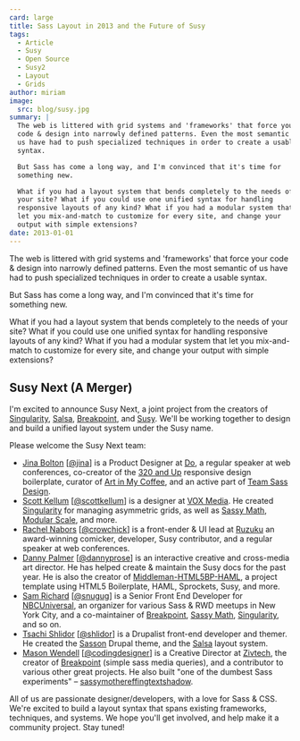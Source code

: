 ```yaml
---
card: large
title: Sass Layout in 2013 and the Future of Susy
tags:
  - Article
  - Susy
  - Open Source
  - Susy2
  - Layout
  - Grids
author: miriam
image:
  src: blog/susy.jpg
summary: |
  The web is littered with grid systems and 'frameworks' that force your
  code & design into narrowly defined patterns. Even the most semantic of
  us have had to push specialized techniques in order to create a usable
  syntax.

  But Sass has come a long way, and I'm convinced that it's time for
  something new.

  What if you had a layout system that bends completely to the needs of
  your site? What if you could use one unified syntax for handling
  responsive layouts of any kind? What if you had a modular system that
  let you mix-and-match to customize for every site, and change your
  output with simple extensions?
date: 2013-01-01
---
```


The web is littered with grid systems and 'frameworks' that force your
code & design into narrowly defined patterns. Even the most semantic of
us have had to push specialized techniques in order to create a usable
syntax.

But Sass has come a long way, and I'm convinced that it's time for
something new.

What if you had a layout system that bends completely to the needs of
your site? What if you could use one unified syntax for handling
responsive layouts of any kind? What if you had a modular system that
let you mix-and-match to customize for every site, and change your
output with simple extensions?

## Susy Next (A Merger)

I'm excited to announce Susy Next, a joint project from the creators of
[Singularity], [Salsa], [Breakpoint], and [Susy]. We'll be working
together to design and build a unified layout system under the Susy
name.

Please welcome the Susy Next team:

- [Jina Bolton][] \[[@jina]\] is a Product Designer at [Do], a regular
  speaker at web conferences, co-creator of the [320 and Up]
  responsive design boilerplate, curator of [Art in My Coffee], and an
  active part of [Team Sass Design].
- [Scott Kellum][] \[[@scottkellum]\] is a designer at [VOX Media]. He
  created [Singularity] for managing asymmetric grids, as well as
  [Sassy Math], [Modular Scale], and more.
- [Rachel Nabors][] \[[@crowchick]\] is a front-ender & UI lead at
  [Ruzuku] an award-winning comicker, developer, Susy contributor, and
  a regular speaker at web conferences.
- [Danny Palmer][] \[[@dannyprose]\] is an interactive creative and
  cross-media art director. He has helped create & maintain the Susy
  docs for the past year. He is also the creator of
  [Middleman-HTML5BP-HAML], a project template using HTML5
  Boilerplate, HAML, Sprockets, Susy, and more.
- [Sam Richard][] \[[@snugug]\] is a Senior Front End Developer for
  [NBCUniversal], an organizer for various Sass & RWD meetups in New
  York City, and a co-maintainer of [Breakpoint], [Sassy Math],
  [Singularity], and so on.
- [Tsachi Shlidor][] \[[@shlidor]\] is a Drupalist front-end developer
  and themer. He created the [Sasson] Drupal theme, and the [Salsa]
  layout system.
- [Mason Wendell][] \[[@codingdesigner]\] is a Creative Director at
  [Zivtech], the creator of [Breakpoint] (simple sass media queries),
  and a contributor to various other great projects. He also built
  "one of the dumbest Sass experiments" –
  [sassymothereffingtextshadow].

All of us are passionate designer/developers, with a love for Sass &
CSS. We're excited to build a layout syntax that spans existing
frameworks, techniques, and systems. We hope you'll get involved, and
help make it a community project. Stay tuned!

[singularity]: http://singularity.gs/
[salsa]: http://tsi.github.com/Salsa/
[breakpoint]: http://breakpoint-sass.com
[susy]: /susy/
[jina bolton]: http://github.com/jina/
[@jina]: http://twitter.com/jina
[do]: http://do.com/
[320 and up]: http://stuffandnonsense.co.uk/projects/320andup/
[art in my coffee]: http://artinmycoffee.com/
[team sass design]: http://teamsassdesign.tumblr.com/
[scott kellum]: http://github.com/scottkellum/
[@scottkellum]: http://twitter.com/scottkellum
[vox media]: http://voxmedia.com/
[sassy math]: http://github.com/scottkellum/sassy-math
[modular scale]: http://github.com/scottkellum/modular-scale
[rachel nabors]: http://github.com/CrowChick/
[@crowchick]: http://twitter.com/crowchick
[ruzuku]: http://ruzuku.com/
[danny palmer]: http://github.com/dannyprose/
[@dannyprose]: https://twitter.com/dannyprose/
[middleman-html5bp-haml]: http://github.com/dannyprose/Middleman-HTML5BP-HAML
[sam richard]: http://github.com/snugug/
[@snugug]: http://twitter.com/Snugug
[nbcuniversal]: http://www.nbcuni.com/
[tsachi shlidor]: http://github.com/tsi/
[@shlidor]: http://twitter.com/shlidor
[sasson]: http://drupal.org/project/sasson
[mason wendell]: http://github.com/canarymason/
[@codingdesigner]: http://twitter.com/codingdesigner
[zivtech]: http://zivtech.com
[sassymothereffingtextshadow]: http://sassymothereffingtextshadow.com
